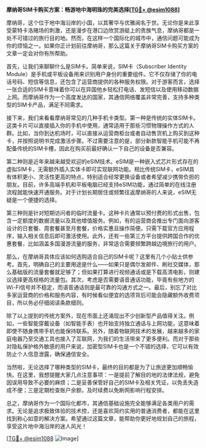 **摩纳哥SIM卡购买方案：畅游地中海明珠的完美选择[[TG💪+ @esim1088](https://t.me/s/esim1088)]**

摩纳哥，这个位于地中海沿岸的小国，以其奢华与优雅闻名于世。无论你是来此享受蒙特卡洛赌场的刺激，还是漫步在港口边欣赏游艇上的贵族气息，摩纳哥都是一处不可错过的旅行目的地。然而，在这样一个国际化的城市中，通信问题可能成为你的烦恼之一。如果你正计划前往摩纳哥，那么这篇关于摩纳哥SIM卡购买方案的文章一定会对你有所帮助。

首先，让我们来聊聊什么是SIM卡。简单来说，SIM卡（Subscriber Identity Module）是手机或平板设备用来识别用户身份的重要组件。它不仅存储了你的电话号码、短信等信息，还包含了运营商提供的各种服务权限。对于游客而言，选择一张合适的SIM卡意味着你可以在异国他乡轻松打电话、发短信以及使用移动数据上网。而摩纳哥作为一个高度发达的国家，其通信网络覆盖非常完善，支持多种类型的SIM卡产品，满足不同需求。

接下来，我们来看看摩纳哥常见的几种手机卡类型。第一种是传统的实体SIM卡。这类卡片可以直接插入你的手机中使用，通常适用于那些习惯物理操作方式的人群。比如，当你到达机场时，可以直接从运营商柜台或者自动售货机上购买到这种卡，并按照说明书完成激活步骤。不过需要注意的是，部分新款智能手机可能不再配备传统的SIM卡槽，因此在购买前最好确认一下自己的设备是否兼容。

第二种则是近年来越来越受欢迎的eSIM技术。eSIM是一种嵌入式芯片形式存在的虚拟SIM卡，无需额外插入实体卡即可实现联网功能。相比传统SIM卡，eSIM具有体积更小、灵活性更高的特点，特别适合经常更换设备或者希望减少携带负担的朋友。目前，许多高端手机和平板电脑已经支持eSIM功能，通过简单的在线注册流程就能快速开通服务。对于计划长期居住或频繁往返摩纳哥的人来说，eSIM无疑是一个便捷的选择。

第三种则是针对短期访问者的临时流量卡。这种卡片通常以预付费的形式出售，包含一定额度的数据流量以及其他增值服务。例如，有的运营商会推出专门面向游客设计的日套餐、周套餐甚至月套餐，价格实惠且操作简便。只需下载官方应用程序，输入相关信息后即可激活使用。此外，还有一些第三方平台提供跨国合作的优惠套餐，比如涵盖多国漫游流量的服务，非常适合需要频繁跨越边境旅行的用户。

那么，在摩纳哥具体应该如何选购适合自己的SIM卡呢？这里有几个小贴士供参考。首先，明确自己的主要用途是什么——如果只是偶尔发邮件、刷社交媒体，那么基础版的流量套餐就足够了；但如果打算进行视频通话或是下载高清电影，则建议选择更高规格的流量包。其次，考虑是否需要语音通话功能，毕竟有些地方的Wi-Fi信号并不稳定，而语音通话则是最可靠的沟通方式之一。最后，别忘了对比多家运营商的价格和服务内容，有时候看似便宜的选项背后可能会隐藏额外收费项目，所以务必仔细阅读条款细则。

除了以上提到的传统方案外，现在市面上还涌现出不少创新型产品值得关注。例如，一些智能穿戴设备（如智能手表）也开始支持独立通话与上网功能，这意味着即使不随身携带手机也能保持联系。另外，随着物联网技术的发展，越来越多的家庭电器乃至交通工具也接入了互联网，为我们的生活带来了更多便利。而对于那些对隐私保护格外敏感的用户来说，加密型SIM卡也是一个不错的选择，它可以有效防止个人信息泄露，确保通信安全。

当然啦，无论选择了哪种类型的SIM卡，最终的目的都是为了让旅途更加顺畅愉快。在这里，我想提醒大家几点注意事项：一是提前了解目的地的法律法规，避免因误用导致不必要的麻烦；二是妥善保管好自己的SIM卡及相关凭证，以免丢失造成不便；三是定期检查账户余额，及时续费以免断网影响行程安排。

总之，摩纳哥作为一个国际化都市，其通信基础设施完全能够满足各类用户的需求。无论是追求极致体验的技术控，还是喜欢简约实用的普通消费者，都能在这里找到称心如意的解决方案。希望通过这篇文章，能帮助你更好地规划自己的旅程，享受这片地中海沿岸的迷人风光！

[[TG💪+ @esim1088](https://t.me/s/esim1088) ![Image](https://i.postimg.cc/4NQfJmqS/Snipaste-2025-05-13-00-14-12.png)]